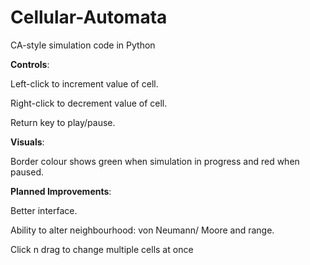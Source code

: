 Cellular-Automata
=================

CA-style simulation code in Python 

<b>Controls</b>:

Left-click to increment value of cell.

Right-click to decrement value of cell.

Return key to play/pause.


<b>Visuals</b>:

Border colour shows green when simulation in progress and red when paused.


<b>Planned Improvements</b>:

Better interface.

Ability to alter neighbourhood: von Neumann/ Moore and range.

Click n drag to change multiple cells at once
